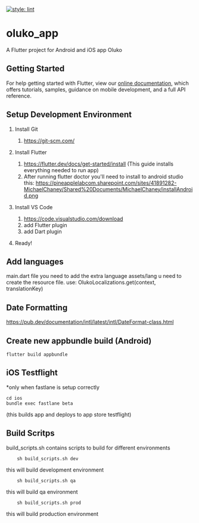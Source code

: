 [![style: lint](https://img.shields.io/badge/style-lint-4BC0F5.svg)](https://pub.dev/packages/lint)

# oluko_app

A Flutter project for Android and iOS app Oluko

## Getting Started

For help getting started with Flutter, view our
[online documentation](https://flutter.dev/docs), which offers tutorials,
samples, guidance on mobile development, and a full API reference.

## Setup Development Environment

1. Install Git
    1. https://git-scm.com/  
3. Install Flutter
    1. https://flutter.dev/docs/get-started/install (This guide installs everything needed to run app)
    2. After running flutter doctor you'll need to install to android studio this: https://pineapplelabcom.sharepoint.com/sites/41891282-MichaelChaney/Shared%20Documents/MichaelChaney/installAndroid.png

4. Install VS Code
    1. https://code.visualstudio.com/download
    2. add Flutter plugin 
    3. add Dart plugin
5. Ready! 

## Add languages

main.dart file you need to add the extra language
assets/lang u need to create the resource file.
use: OlukoLocalizations.get(context, translationKey)

## Date Formatting
https://pub.dev/documentation/intl/latest/intl/DateFormat-class.html

## Create new appbundle build (Android)

```unix
flutter build appbundle
```

## iOS Testflight

*only when fastlane is setup correctly

```unix
cd ios
bundle exec fastlane beta
```

(this builds app and deploys to app store testflight)

## Build Scritps

build_scripts.sh contains scripts to build for different environments

```unix
    sh build_scripts.sh dev
```

this will build development environment

```unix
    sh build_scripts.sh qa
```

this will build qa environment

```unix
    sh build_scripts.sh prod
```

this will build production environment
